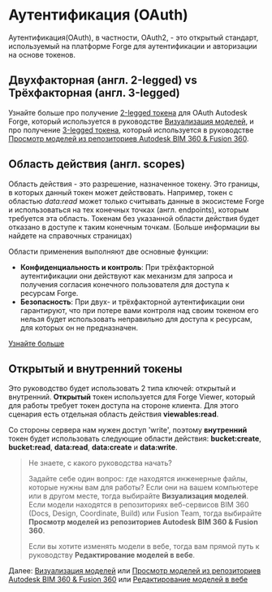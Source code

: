 # Аутентификация (OAuth)

Аутентификация(OAuth), в частности, OAuth2, - это открытый стандарт, используемый на платформе Forge для аутентификации и авторизации на основе токенов. 
## Двухфакторная (англ. 2-legged) vs Трёхфакторная (англ. 3-legged)

Узнайте больше про получение [2-legged токена](https://developer.autodesk.com/en/docs/oauth/v2/tutorials/get-2-legged-token/) для OAuth Autodesk Forge, который используется в руководстве [Визуализация моделей](tutorials/viewmodels), и про получение [3-legged токена](https://developer.autodesk.com/en/docs/oauth/v2/tutorials/get-3-legged-token/), который используется в руководстве [Просмотр моделей из репозиториев Autodesk BIM 360 & Fusion 360](tutorials/viewhubmodels).

## Область действия (англ. scopes)

Область действия - это разрешение, назначенное токену. Это границы, в которых данный токен может действовать. Например, токен с областью  _data:read_ может только считывать данные в экосистеме Forge и использоваться на тех конечных точках (англ. endpoints), которым требуется эта область. Токенам без указанной области действия будет отказано в доступе к таким конечным точкам. (Больше информации вы найдете на справочных страницах)

Области применения выполняют две основные функции:

- **Конфиденциальность и контроль**: При трёхфакторной аутентификации они действуют как механизм для запроса и получения согласия конечного пользователя для доступа к ресурсам Forge. 
- **Безопасность**: При двух- и трёхфакторной аутентификации они гарантируют, что при потере вами контроля над своим токеном его нельзя будет использовать неправильно для доступа к ресурсам, для которых он не предназначен.

[Узнайте больше](https://developer.autodesk.com/en/docs/oauth/v2/overview/scopes/)

## Открытый и внутренний токены 

Это руководство будет использовать 2 типа ключей: открытый и внутренний. **Открытый** токен используется для Forge Viewer, который для работы требует токен доступа на стороне клиента. Для этого сценария есть отдельная область действия **viewables:read**. 

Со стороны сервера нам нужен доступ 'write', поэтому **внутренний** токен будет использовать следующие области действия: **bucket:create**, **bucket:read**, **data:read**, **data:create** и **data:write**.

> Не знаете, с какого руководства начать?
> 
> Задайте себе один вопрос: где находятся инженерные файлы, которые нужны вам для работы?
> Если они на вашем компьютере или в другом месте, тогда выбирайте **Визуализация моделей**. Если модели находятся в репозиториях веб-сервисов BIM 360 (Docs, Design, Coordinate, Build) или Fusion Team, тогда выбирайте **Просмотр моделей из репозиториев Autodesk BIM 360 & Fusion 360**.
>
> Если вы хотите изменять модели в вебе, тогда вам прямой путь к руководству **Редактирование моделей в вебе**.

Далее: [Визуализация моделей](tutorials/viewmodels) или [Просмотр моделей из репозиториев Autodesk BIM 360 & Fusion 360](tutorials/viewhubmodels) или [Редактирование моделей в вебе](tutorials/modifymodels)
